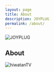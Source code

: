 ```yaml
---
layout: page
title: About
description: JOYPLUG
permalink: /about/
---
```


<img itemprop="image" class="img-rounded" src="https://c.disquscdn.com/uploads/users/20296/2598/avatar92.jpg?1508718839" alt="JOYPLUG">

## About

<img itemprop="image" src="https://78.media.tumblr.com/2c32e5ab113dec043de99f0426e6a643/tumblr_nvu0piiovx1qgf86ro3_400.gif" alt="hiwatanTV">
